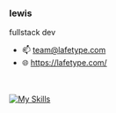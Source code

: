 ### lewis
fullstack dev
- 📫 team@lafetype.com<br>
- 🌐 https://lafetype.com/

<br/><br/>
[![My Skills](https://skillicons.dev/icons?i=dotnet,react,astro,docker,kubernetes,postgres,mysql,cs,ts,python,nginx,nodejs,terraform,prometheus,grafana,ansible,graphql,tailwind,aws,githubactions)](https://skillicons.dev)
